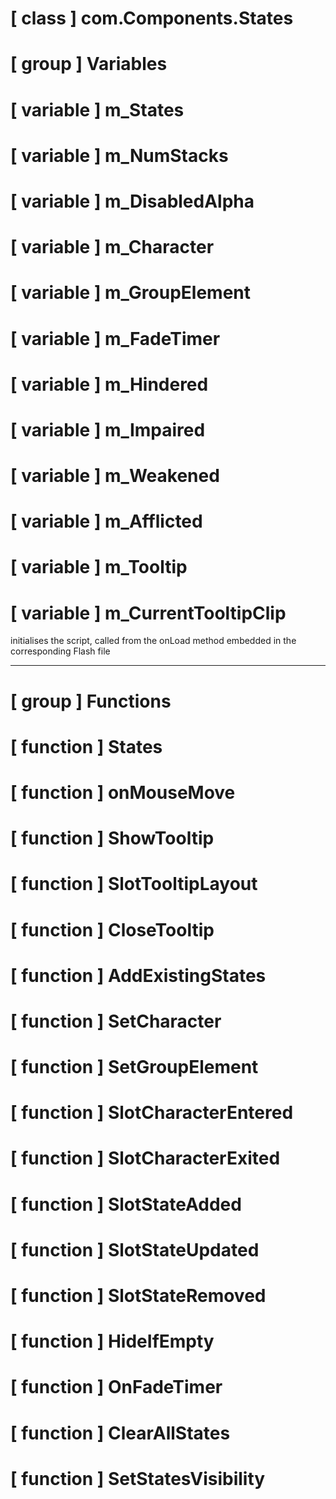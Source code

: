 # [ class ] com.Components.States

# [ group ] Variables

# [ variable ] m_States

# [ variable ] m_NumStacks

# [ variable ] m_DisabledAlpha

# [ variable ] m_Character

# [ variable ] m_GroupElement

# [ variable ] m_FadeTimer

# [ variable ] m_Hindered

# [ variable ] m_Impaired

# [ variable ] m_Weakened

# [ variable ] m_Afflicted

# [ variable ] m_Tooltip

# [ variable ] m_CurrentTooltipClip

initialises the script, called from the onLoad method embedded in the corresponding Flash file

---

# [ group ] Functions

# [ function ] States

# [ function ] onMouseMove

# [ function ] ShowTooltip

# [ function ] SlotTooltipLayout

# [ function ] CloseTooltip

# [ function ] AddExistingStates

# [ function ] SetCharacter

# [ function ] SetGroupElement

# [ function ] SlotCharacterEntered

# [ function ] SlotCharacterExited

# [ function ] SlotStateAdded

# [ function ] SlotStateUpdated

# [ function ] SlotStateRemoved

# [ function ] HideIfEmpty

# [ function ] OnFadeTimer

# [ function ] ClearAllStates

# [ function ] SetStatesVisibility

